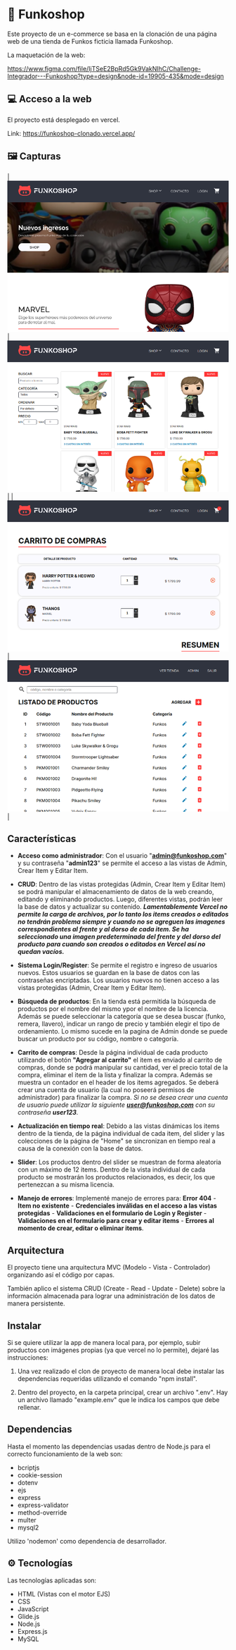 # :shopping_cart: Funkoshop

Este proyecto de un e-commerce se basa en la clonación de una página web de una tienda de Funkos ficticia llamada Funkoshop.

La maquetación de la web:

https://www.figma.com/file/IjTSeE2BpRd5Gk9VakNIhC/Challenge-Integrador---Funkoshop?type=design&node-id=19905-435&mode=design

## :computer: Acceso a la web

El proyecto está desplegado en vercel.

Link: https://funkoshop-clonado.vercel.app/

## :framed_picture: Capturas

| ![Captura 1](/public/img/capturas/screen-1.png) | ![Captura 2](/public/img/capturas/screen-2.png) |
| ![Captura 3](/public/img/capturas/screen-3.png) | ![Captura 4](/public/img/capturas/screen-4.png) |

## Características

- **Acceso como administrador**: Con el usuario "**admin@funkoshop.com**" y su contraseña "**admin123**" se permite el acceso a las vistas de Admin, Crear Item y Editar Item.

- **CRUD**: Dentro de las vistas protegidas (Admin, Crear Item y Editar Item) se podrá manipular el almacenamiento de datos de la web creando, editando y eliminando productos. Luego, diferentes vistas, podrán leer la base de datos y actualizar su contenido. ***Lamentablemente Vercel no permite la carga de archivos, por lo tanto los items creados o editados no tendrán problema siempre y cuando no se agreguen las imagenes correspondientes al frente y al dorso de cada item. Se ha seleccionado una imagen predeterminada del frente y del dorso del producto para cuando son creados o editados en Vercel así no quedan vacíos.***

- **Sistema Login/Register**: Se permite el registro e ingreso de usuarios nuevos. Estos usuarios se guardan en la base de datos con las contraseñas encriptadas. Los usuarios nuevos no tienen acceso a las vistas protegidas (Admin, Crear Item y Editar Item).

- **Búsqueda de productos**: En la tienda está permitida la búsqueda de productos por el nombre del mismo ypor el nombre de la licencia. Además se puede seleccionar la categoría que se desea buscar (funko, remera, llavero), indicar un rango de precio y también elegir el tipo de ordenamiento. Lo mismo sucede en la pagina de Admin donde se puede buscar un producto por su código, nombre o categoría.

- **Carrito de compras**: Desde la página individual de cada producto utilizando el botón **"Agregar al carrito"** el item es enviado al carrito de compras, donde se podrá manipular su cantidad, ver el precio total de la compra, eliminar el item de la lista y finalizar la compra. Además se muestra un contador en el header de los items agregados. Se deberá crear una cuenta de usuario (la cual no poseerá permisos de administrador) para finalizar la compra. *Si no se desea crear una cuenta de usuario puede utilizar la siguiente **user@funkoshop.com** con su contraseña **user123**.*

- **Actualización en tiempo real**: Debido a las vistas dinámicas los items dentro de la tienda, de la página individual de cada item, del slider y las colecciones de la página de "Home" se sincronizan en tiempo real a causa de la conexión con la base de datos.

- **Slider**: Los productos dentro del slider se muestran de forma aleatoria con un máximo de 12 items. Dentro de la vista individual de cada producto se mostrarán los productos relacionados, es decir, los que pertenezcan a su misma licencia.

- **Manejo de errores**: Implementé manejo de errores para: **Error 404** - **Item no existente** - **Credenciales inválidas en el acceso a las vistas protegidas** - **Validaciones en el formulario de Login y Register** - **Validaciones en el formulario para crear y editar items** - **Errores al momento de crear, editar o eliminar items**.

## Arquitectura

El proyecto tiene una arquitectura MVC (Modelo - Vista - Controlador) organizando así el código por capas. 

También aplico el sistema CRUD (Create - Read - Update - Delete) sobre la información almacenada para lograr una administración de los datos de manera persistente.

## Instalar

Si se quiere utilizar la app de manera local para, por ejemplo, subir productos con imágenes propias (ya que vercel no lo permite), dejaré las instrucciones:

1. Una vez realizado el clon de proyecto de manera local debe instalar las dependencias requeridas utilizando el comando "npm install".

2. Dentro del proyecto, en la carpeta principal, crear un archivo ".env". Hay un archivo llamado "example.env" que le indica los campos que debe rellenar.

## Dependencias

Hasta el momento las dependencias usadas dentro de Node.js para el correcto funcionamiento de la web son:

- bcriptjs
- cookie-session
- dotenv
- ejs
- express
- express-validator
- method-override
- multer
- mysql2

Utilizo 'nodemon' como dependencia de desarrollador.

## :gear: Tecnologías

Las tecnologías aplicadas son:

- HTML (Vistas con el motor EJS)
- CSS
- JavaScript
- Glide.js
- Node.js
- Express.js
- MySQL
